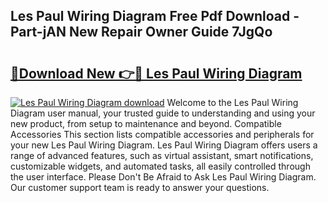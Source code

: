 ## Les Paul Wiring Diagram Free Pdf Download - Part-jAN New Repair Owner Guide 7JgQo

# <h2><a href="http://dfpujl.blite.top/?on=Les+Paul+Wiring+Diagram">🔗Download New 👉🔴 Les Paul Wiring Diagram</a></h2>

[![Les Paul Wiring Diagram download](https://i.imgur.com/lujVjoI.png)](http://dfpujl.blite.top/?on=Les+Paul+Wiring+Diagram)
Welcome to the Les Paul Wiring Diagram user manual, your trusted guide to understanding and using your new product, from setup to maintenance and beyond. Compatible Accessories This section lists compatible accessories and peripherals for your new Les Paul Wiring Diagram. Les Paul Wiring Diagram offers users a range of advanced features, such as virtual assistant, smart notifications, customizable widgets, and automated tasks, all easily controlled through the user interface. Please Don't Be Afraid to Ask Les Paul Wiring Diagram. Our customer support team is ready to answer your questions.
